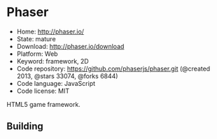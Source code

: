 # Phaser

- Home: http://phaser.io/
- State: mature
- Download: http://phaser.io/download
- Platform: Web
- Keyword: framework, 2D
- Code repository: https://github.com/phaserjs/phaser.git (@created 2013, @stars 33074, @forks 6844)
- Code language: JavaScript
- Code license: MIT

HTML5 game framework.

## Building
